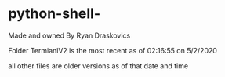 # python-shell-
Made and owned By Ryan Draskovics

Folder TermianlV2 is the most recent as of 02:16:55 on 5/2/2020

all other files are older versions as of that date and time
